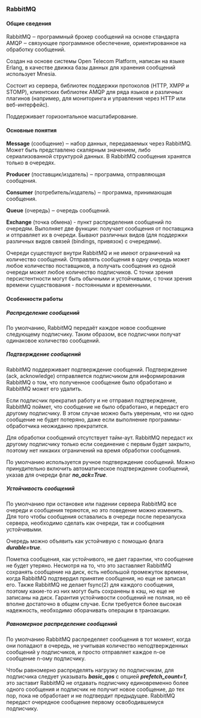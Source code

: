 ### RabbitMQ

#### Общие сведения

RabbitMQ ‒ программный брокер сообщений на основе стандарта AMQP ‒ связующее программное обеспечение, ориентированное на обработку сообщений.

Создан на основе системы Open Telecom Platform, написан на языке Erlang, в качестве движка базы данных для хранения сообщений использует Mnesia.

Состоит из сервера, библиотек поддержки протоколов (HTTP, XMPP и STOMP), клиентских библиотек AMQP для ряда языков и различных плагинов (например, для мониторинга и управления через HTTP или веб-интерфейс).

Поддерживает горизонтальное масштабирование.

#### Основные понятия

**Message** (сообщение) ‒ набор данных, передаваемых через RabbitMQ. Может быть представлено скалярным значением, либо сериализованной структурой данных. В RabbitMQ сообщения хранятся только в очередях.

**Producer** (поставщик/издатель) ‒ программа, отправляющая сообщения.

**Consumer** (потребитель/издатель) ‒ программа, принимающая сообщения.

**Queue** (очередь) ‒ очередь сообщений.

**Exchange** (точка обмена) - пункт распределения сообщений по очередям. Выполняет две функции: получает сообщения от поставщика и отправляет их в очереди. Бывают различных видов (для поддержки различных видов связей (bindings, привязок) с очередями).

Очереди существуют внутри RabbitMQ и не имеют ограничений на количество сообщений. Отправлять сообщения в одну очередь может любое количество поставщиков, а получать сообщения из одной очереди может любое количество подписчиков. С точки зрения персистентности могут быть обычными и устойчивыми, с точки зрения времени существования - постоянными и временными.

#### Особенности работы

##### Распределение сообщений

По умолчанию, RabbitMQ передаёт каждое новое сообщение следующему подписчику. Таким образом, все подписчики получат одинаковое количество сообщений.

##### Подтверждение сообщений

RabbitMQ поддерживает подтверждение сообщений. Подтверждение (ack, acknowledge) отправляется подписчиком для информирования RabbitMQ о том, что полученное сообщение было обработано и RabbitMQ может его удалить.

Если подписчик прекратил работу и не отправил подтверждение, RabbitMQ поймет, что сообщение не было обработано, и передаст его другому подписчику. В этом случае можно быть увереным, что ни одно сообщение не будет потеряно, даже если выполнение программы-обработчика неожиданно прекратится.

Для обработки сообщений отсутствует тайм-аут. RabbitMQ передаст их другому подписчику только если соединение с первым будет закрыто, поэтому нет никаких ограничений на время обработки сообщения.

По умолчанию используется ручное подтверждение сообщений. Можно принудительно включить автоматическое подтверждение сообщений, указав для очереди флаг _**no_ack=True**_.

##### Устойчивость сообщений

По умолчанию при остановке или падении сервера RabbitMQ все очереди и сообщения теряются, но это поведение можно изменить. Для того чтобы сообщения оставались в очереди после перезапуска сервера, необходимо сделать как очереди, так и сообщения устойчивыми.

Очередь можно объявить как устойчивую с помощью флага _**durable=true**_.

Пометка сообщения, как устойчивого, не дает гарантии, что сообщение не будет утеряно. Несмотря на то, что это заставляет RabbitMQ сохранять сообщение на диск, есть небольшой промежуток времени, когда RabbitMQ подтвердил принятие сообщения, но еще не записал его. Также RabbitMQ не делает fsync(2) для каждого сообщения, поэтому какие-то из них могут быть сохранены в кэш, но еще не записаны на диск. Гарантия устойчивости сообщений не полная, но её вполне достаточно в общем случае. Если требуется более высокая надежность, необходимо оборачивать операции в транзакции.

##### Равномерное распределение сообщений

По умолчанию RabbitMQ распределяет сообщения в тот момент, когда они попадают в очередь, не учитывая количество неподтвержденных сообщений у подписчиков, и просто отправляет каждое n-ое сообщение n-ому подписчику.

Чтобы равномерно распределять нагрузку по подписчикам, для подписчика следует указывать _**basic_qos**_ с опцией _**prefetch_count=1**_, это заставит RabbitMQ не отдавать подписчику единовременно более одного сообщения и подписчик не получит новое сообщение, до тех пор, пока не обработает и не подтвердит предыдущее. RabbitMQ передаст очередное сообщение первому освободившемуся подписчику.



